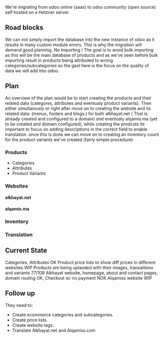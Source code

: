 We're migrating from odoo online (saas) to odoo community (open source) self hosted on a Hetzner server.
## Road blocks
We can not simply import the database into the new instance of odoo as it results in many custom module errors.
This is why the migration will demand good planning.
No Importing ! The goal is to avoid bulk importing as this will be the main database of products and as we've seen before bulk importing result in products being attributed to wrong categories/subcategories so the gaol here is the focus on the quality of data we will add into odoo.
## Plan
An overview of the plan would be to start creating the products and their related data (categores, attributes and eventualy product variants). Then either simultaiously or right after move on to creating the website and its related data: (menus, footers and blogs.) for both alkhayat.net ( That is already created and configured to a domain) and eventualy alqamis.ma (yet to be created and domain configured), while creating the prodcuts its important to focus on adding descriptions in the correct field to enable translation. once this is done we can move on to creating an inventory count for the product variants we've created (fairly simple procedure) 
### Products
- Categories
- Attributes
- Product Variants
### Websites
#### alkhayat.net
#### alqamis.ma
### Inventory
### Translation

## Current State
Categories, Attributes OK
Product price lists to show diff prices in different websites WIP 
Products are being uplaoded with their images, transaltions and variants 77/108
Alkhayat website, homepage, about and contact pages, domain routing OK, Checkout w/ no payment NOK
Alqamiss website WIP

## Follow up
They need to: 
- Create ecommerce categories and subcategories.
- Create price lists.
- Create website tags.
- Translate Alkhayat.net and Alqamiss.com